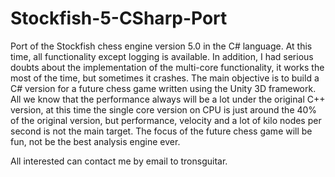 Stockfish-5-CSharp-Port
=====================

Port of the Stockfish chess engine version 5.0 in the C# language. At this time, all functionality except logging is available. In addition, I had serious doubts about the implementation of the multi-core functionality, it works the most of the time, but sometimes it crashes.
The main objective is to build a C# version for a future chess game written using the Unity 3D framework. All we know that the performance always will be a lot under the original C++ version, at this time the single core version on CPU is just around the 40% of the original version, but performance, velocity and a lot of kilo nodes per second is not the main target. The focus of the future chess game will be fun, not be the best analysis engine ever.

All interested can contact me by email to tronsguitar.
